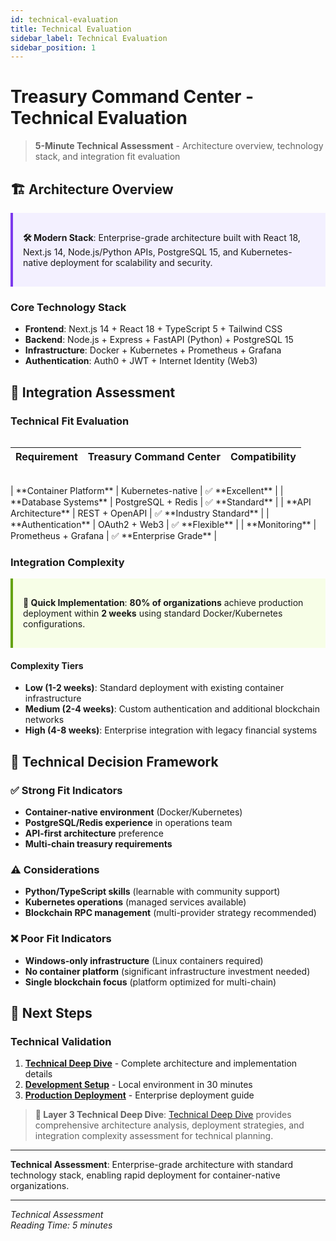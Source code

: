 ```yaml
---
id: technical-evaluation
title: Technical Evaluation
sidebar_label: Technical Evaluation
sidebar_position: 1
---
```

# Treasury Command Center - Technical Evaluation

> **5-Minute Technical Assessment** - Architecture overview, technology stack, and integration fit evaluation

## 🏗️ **Architecture Overview**

<div style="background-color: #f3f0ff; border-left: 4px solid #7C3AED; padding: 1rem; margin: 1rem 0; display: block; max-width: 100%; overflow-x: auto;">

**🛠️ Modern Stack**: Enterprise-grade architecture built with React 18, Next.js 14, Node.js/Python APIs, PostgreSQL 15, and Kubernetes-native deployment for scalability and security.

</div>

### **Core Technology Stack**
- **Frontend**: Next.js 14 + React 18 + TypeScript 5 + Tailwind CSS
- **Backend**: Node.js + Express + FastAPI (Python) + PostgreSQL 15
- **Infrastructure**: Docker + Kubernetes + Prometheus + Grafana
- **Authentication**: Auth0 + JWT + Internet Identity (Web3)

## 🔧 **Integration Assessment**

### **Technical Fit Evaluation**

<div style="overflow-x: auto; margin: 1rem 0;">

| **Requirement** | **Treasury Command Center** | **Compatibility** |
|-----------------|----------------------------|-------------------|

</div>
| **Container Platform** | Kubernetes-native | ✅ **Excellent** |
| **Database Systems** | PostgreSQL + Redis | ✅ **Standard** |
| **API Architecture** | REST + OpenAPI | ✅ **Industry Standard** |
| **Authentication** | OAuth2 + Web3 | ✅ **Flexible** |
| **Monitoring** | Prometheus + Grafana | ✅ **Enterprise Grade** |

### **Integration Complexity**

<div style="background-color: #f7fee7; border-left: 4px solid #65a30d; padding: 1rem; margin: 1rem 0;">

**🚀 Quick Implementation**: **80% of organizations** achieve production deployment within **2 weeks** using standard Docker/Kubernetes configurations.

</div>

#### **Complexity Tiers**
- **Low (1-2 weeks)**: Standard deployment with existing container infrastructure
- **Medium (2-4 weeks)**: Custom authentication and additional blockchain networks
- **High (4-8 weeks)**: Enterprise integration with legacy financial systems

## 🎯 **Technical Decision Framework**

### **✅ Strong Fit Indicators**
- **Container-native environment** (Docker/Kubernetes)
- **PostgreSQL/Redis experience** in operations team
- **API-first architecture** preference
- **Multi-chain treasury requirements**

### **⚠️ Considerations**
- **Python/TypeScript skills** (learnable with community support)
- **Kubernetes operations** (managed services available)
- **Blockchain RPC management** (multi-provider strategy recommended)

### **❌ Poor Fit Indicators**
- **Windows-only infrastructure** (Linux containers required)
- **No container platform** (significant infrastructure investment needed)
- **Single blockchain focus** (platform optimized for multi-chain)

## 🚀 **Next Steps**

### **Technical Validation**
1. **[Technical Deep Dive](TECHNICAL_DEEP_DIVE.md)** - Complete architecture and implementation details
2. **[Development Setup](../developers/DEVELOPMENT_SETUP.md)** - Local environment in 30 minutes
3. **[Production Deployment](../deployment/PRODUCTION_DEPLOYMENT.md)** - Enterprise deployment guide

> **🔬 Layer 3 Technical Deep Dive**: [Technical Deep Dive](TECHNICAL_DEEP_DIVE.md) provides comprehensive architecture analysis, deployment strategies, and integration complexity assessment for technical planning.

---

**Technical Assessment**: Enterprise-grade architecture with standard technology stack, enabling rapid deployment for container-native organizations.

---

*Technical Assessment*  
*Reading Time: 5 minutes*
